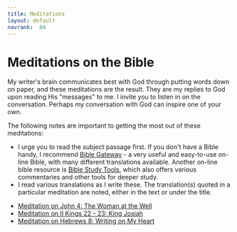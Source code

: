 ```yaml
---
title: Meditations
layout: default
navrank:  04
---
```


Meditations on the Bible
=========================

My writer's brain communicates best with God through putting words down on paper, and these meditations are the result.  They are my replies to God upon reading His "messages" to me.  I invite you to listen in on the conversation.  Perhaps my conversation with God can inspire one of your own.

The following notes are important to getting the most out of these meditations:

-   I urge you to read the subject passage first. If you don't have a Bible handy, I recommend
    [Bible Gateway](http://www.biblegateway.com) - a very useful and easy-to-use on-line Bible, with
    many different translations available.  Another on-line bible resource is [Bible Study Tools](http://www.biblestudytools.com), which also offers various commentaries and other tools for deeper study.
-   I read various translations as I write these. The translation(s)
    quoted in a particular meditation are noted, either in the text or under
    the title.

* [Meditation on John 4:  The Woman at the Well](john_4.html)
* [Meditation on II Kings 22 - 23:  King Josiah](kings_22.html)
* [Meditation on Hebrews 8:  Writing on My Heart](hebrews_8.html)
 
   

